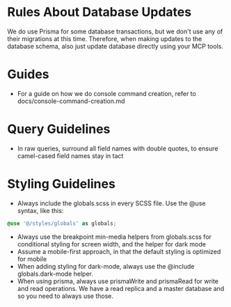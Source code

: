 # Rules About Database Updates

We do use Prisma for some database transactions, but we don't use any of their migrations at this time. Therefore, when making updates to the database schema, also just update database directly using your MCP tools.

# Guides

- For a guide on how we do console command creation, refer to docs/console-command-creation.md

# Query Guidelines

- In raw queries, surround all field names with double quotes, to ensure camel-cased field names stay in tact 

# Styling Guidelines

- Always include the globals.scss in every SCSS file. Use the @use syntax, like this:
```scss
@use '@/styles/globals' as globals;
```
- Always use the breakpoint min-media helpers from globals.scss for conditional styling for screen width, and the helper for dark mode
- Assume a mobile-first approach, in that the default styling is optimized for mobile
- When adding styling for dark-mode, always use the @include globals.dark-mode helper.
- When using prisma, always use prismaWrite and prismaRead for write and read operations. We have a read replica and a master database and so you need to always use those.